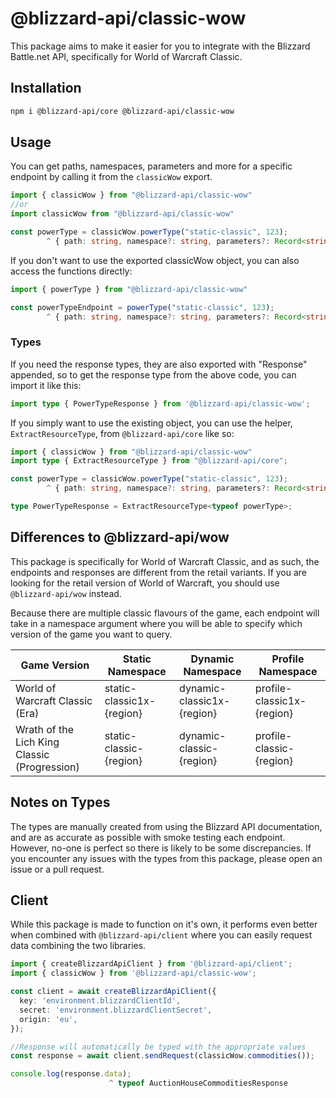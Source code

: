 # @blizzard-api/classic-wow

This package aims to make it easier for you to integrate with the Blizzard Battle.net API, specifically for World of Warcraft Classic.

## Installation

```sh
npm i @blizzard-api/core @blizzard-api/classic-wow
```

## Usage

You can get paths, namespaces, parameters and more for a specific endpoint by calling it from the `classicWow` export.

```ts
import { classicWow } from "@blizzard-api/classic-wow"
//or
import classicWow from "@blizzard-api/classic-wow"

const powerType = classicWow.powerType("static-classic", 123);
        ^ { path: string, namespace?: string, parameters?: Record<string, never> }
```

If you don't want to use the exported classicWow object, you can also access the functions directly:

```ts
import { powerType } from "@blizzard-api/classic-wow"

const powerTypeEndpoint = powerType("static-classic", 123);
        ^ { path: string, namespace?: string, parameters?: Record<string, never> }
```

### Types

If you need the response types, they are also exported with "Response" appended, so to get the response type from the above code, you can import it like this:

```ts
import type { PowerTypeResponse } from '@blizzard-api/classic-wow';
```

If you simply want to use the existing object, you can use the helper, `ExtractResourceType`, from `@blizzard-api/core` like so:

```ts
import { classicWow } from "@blizzard-api/classic-wow"
import type { ExtractResourceType } from "@blizzard-api/core";

const powerType = classicWow.powerType("static-classic", 123);
        ^ { path: string, namespace?: string, parameters?: Record<string, never> }

type PowerTypeResponse = ExtractResourceType<typeof powerType>;
```

## Differences to @blizzard-api/wow

This package is specifically for World of Warcraft Classic, and as such, the endpoints and responses are different from the retail variants. If you are looking for the retail version of World of Warcraft, you should use `@blizzard-api/wow` instead.

Because there are multiple classic flavours of the game, each endpoint will take in a namespace argument where you will be able to specify which version of the game you want to query.

| Game Version                                 | Static Namespace          | Dynamic Namespace          | Profile Namespace          |
| -------------------------------------------- | ------------------------- | -------------------------- | -------------------------- |
| World of Warcraft Classic (Era)              | static-classic1x-{region} | dynamic-classic1x-{region} | profile-classic1x-{region} |
| Wrath of the Lich King Classic (Progression) | static-classic-{region}   | dynamic-classic-{region}   | profile-classic-{region}   |

## Notes on Types

The types are manually created from using the Blizzard API documentation, and are as accurate as possible with smoke testing each endpoint. However, no-one is perfect so there is likely to be some discrepancies. If you encounter any issues with the types from this package, please open an issue or a pull request.

## Client

While this package is made to function on it's own, it performs even better when combined with `@blizzard-api/client` where you can easily request data combining the two libraries.

```ts
import { createBlizzardApiClient } from '@blizzard-api/client';
import { classicWow } from '@blizzard-api/classic-wow';

const client = await createBlizzardApiClient({
  key: 'environment.blizzardClientId',
  secret: 'environment.blizzardClientSecret',
  origin: 'eu',
});

//Response will automatically be typed with the appropriate values
const response = await client.sendRequest(classicWow.commodities());

console.log(response.data);
                      ^ typeof AuctionHouseCommoditiesResponse
```
